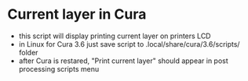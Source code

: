# Current layer in Cura

- this script will display printing current layer on printers LCD 
- in Linux for Cura 3.6 just save script to .local/share/cura/3.6/scripts/ folder
- after Cura is restared, "Print current layer" should appear in post processing scripts menu
